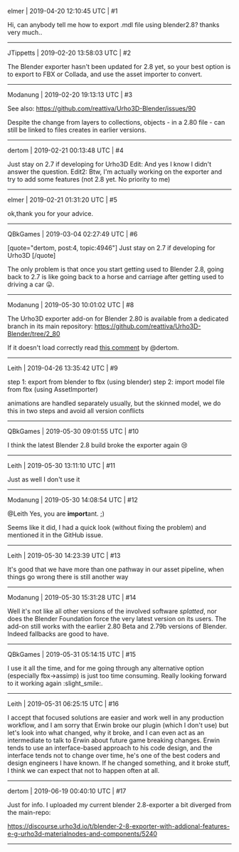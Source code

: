 elmer | 2019-04-20 12:10:45 UTC | #1

Hi, can anybody tell me how to export .mdl file using blender2.8?  thanks very much..

-------------------------

JTippetts | 2019-02-20 13:58:03 UTC | #2

The Blender exporter hasn't been updated for 2.8 yet, so your best option is to export to FBX or Collada, and use the asset importer to convert.

-------------------------

Modanung | 2019-02-20 19:13:13 UTC | #3

See also:
https://github.com/reattiva/Urho3D-Blender/issues/90

Despite the change from layers to collections, objects - in a 2.80 file - can still be linked to files creates in earlier versions.

-------------------------

dertom | 2019-02-21 00:13:48 UTC | #4

Just stay on 2.7 if developing for Urho3D
Edit: And yes I know I didn't answer the question.
Edit2: Btw, I'm actually working on the exporter and try to add some features (not 2.8 yet. No priority to me)

-------------------------

elmer | 2019-02-21 01:31:20 UTC | #5

ok,thank you for your advice.

-------------------------

QBkGames | 2019-03-04 02:27:49 UTC | #6

[quote="dertom, post:4, topic:4946"]
Just stay on 2.7 if developing for Urho3D
[/quote]

The only problem is that once you start getting used to Blender 2.8, going back to 2.7 is like going back to a horse and carriage after getting used to driving a car :stuck_out_tongue:.

-------------------------

Modanung | 2019-05-30 10:01:02 UTC | #8

The Urho3D exporter add-on for Blender 2.80 is available from a dedicated branch in its main repository:
https://github.com/reattiva/Urho3D-Blender/tree/2_80

If it doesn't load correctly read [this comment](https://github.com/reattiva/Urho3D-Blender/issues/90#issuecomment-483549844) by @dertom.

-------------------------

Leith | 2019-04-26 13:35:42 UTC | #9

step 1: export from blender to fbx (using blender)
step 2: import model file from fbx (using AssetImporter)

animations are handled separately usually, but the skinned model, we do this in two steps and avoid all version conflicts

-------------------------

QBkGames | 2019-05-30 09:01:55 UTC | #10

I think the latest Blender 2.8 build broke the exporter again :cry:

-------------------------

Leith | 2019-05-30 13:11:10 UTC | #11

Just as well I don't use it

-------------------------

Modanung | 2019-05-30 14:08:54 UTC | #12

@Leith Yes, you are **import**ant.  ;)

Seems like it did, I had a quick look (without fixing the problem) and mentioned it in the GitHub issue.

-------------------------

Leith | 2019-05-30 14:23:39 UTC | #13

It's good that we have more than one pathway in our asset pipeline, when things go wrong there is still another way

-------------------------

Modanung | 2019-05-30 15:31:28 UTC | #14

Well it's not like all other versions of the involved software *splatted*, nor does the Blender Foundation force the very latest version on its users. The add-on still works with the earlier 2.80 Beta and 2.79b versions of Blender. Indeed fallbacks are good to have.

-------------------------

QBkGames | 2019-05-31 05:14:15 UTC | #15

I use it all the time, and for me going through any alternative option (especially fbx->assimp) is just too time consuming.
Really looking forward to it working again :slight_smile:.

-------------------------

Leith | 2019-05-31 06:25:15 UTC | #16

I accept that focused solutions are easier and work well in any production workflow, and I am sorry that Erwin broke our plugin (which I don't use) but let's look into what changed, why it broke, and I can even act as an intermediate to talk to Erwin about future game breaking changes.
Erwin tends to use an interface-based approach to his code design, and the interface tends not to change over time, he's one of the best coders and design engineers I have known. If he changed something, and it broke stuff, I think we can expect that not to happen often at all.

-------------------------

dertom | 2019-06-19 00:40:10 UTC | #17

Just for info. I uploaded my current blender 2.8-exporter a bit diverged from the main-repo:

https://discourse.urho3d.io/t/blender-2-8-exporter-with-addional-features-e-g-urho3d-materialnodes-and-components/5240

-------------------------

